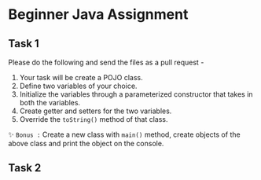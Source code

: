 # Beginner Java Assignment 

## Task 1 

Please do the following and send the files as a pull request - 

1. Your task will be create a POJO class.
1. Define two variables of your choice. 
1. Initialize the variables through a parameterized constructor that takes in both the variables.
1. Create getter and setters for the two variables.
1. Override the ```toString()``` method of that class. 

:sparkles: ```Bonus :``` Create a new class with ```main()``` method, create objects of the above class and print the object on the console.    

## Task 2

